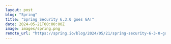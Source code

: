 ```yaml
---
layout: post
blog: "Spring"
title: "Spring Security 6.3.0 goes GA!"
date: 2024-05-21T00:00:00Z
image: images/spring.png
remote_url: "https://spring.io/blog/2024/05/21/spring-security-6-3-0-goes-ga"
---
```

